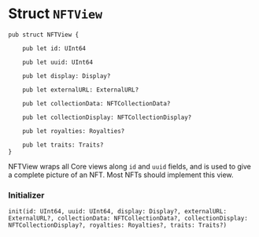 # Struct `NFTView`

```cadence
pub struct NFTView {

    pub let id: UInt64

    pub let uuid: UInt64

    pub let display: Display?

    pub let externalURL: ExternalURL?

    pub let collectionData: NFTCollectionData?

    pub let collectionDisplay: NFTCollectionDisplay?

    pub let royalties: Royalties?

    pub let traits: Traits?
}
```

NFTView wraps all Core views along `id` and `uuid` fields, and is used
to give a complete picture of an NFT. Most NFTs should implement this
view.

### Initializer

```cadence
init(id: UInt64, uuid: UInt64, display: Display?, externalURL: ExternalURL?, collectionData: NFTCollectionData?, collectionDisplay: NFTCollectionDisplay?, royalties: Royalties?, traits: Traits?)
```


